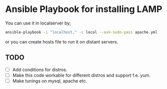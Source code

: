 # Ansible Playbook for installing LAMP

You can use it in localserver by;

```bash
ansible-playbook -i "localhost," -c local --ask-sudo-pass apache.yml 
```

or you can create hosts file to run it on distant servers.

## TODO

- [ ] Add conditions for distros. 
- [ ] Make this code workable for different distros and support f.e. yum.
- [ ] Make tunings on mysql, apache etc.
